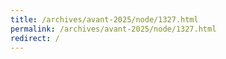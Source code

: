 ```yaml
---
title: /archives/avant-2025/node/1327.html
permalink: /archives/avant-2025/node/1327.html
redirect: /
---
```

